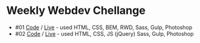 # Weekly Webdev Chellange

* #01 [Code](https://github.com/KrystianRysnik/WWC_01) / [Live](https://krystianrysnik.github.io/WWC_01/src/) - used HTML, CSS, BEM, RWD, Sass, Gulp, Photoshop
* #02 [Code](https://github.com/KrystianRysnik/WWC_02/tree/master/src) / [Live](https://krystianrysnik.github.io/WWC_02/src/) - used HTML, CSS, JS (jQuery) Sass, Gulp, Photoshop
